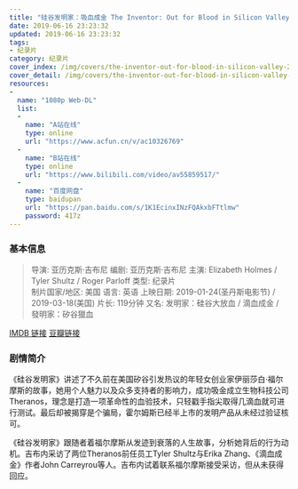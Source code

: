 ```yaml
---
title: "硅谷发明家：吸血成金 The Inventor: Out for Blood in Silicon Valley (2019)"
date: 2019-06-16 23:23:32
updated: 2019-06-16 23:23:32
tags:
- 纪录片
category: 纪录片
cover_index: /img/covers/the-inventor-out-for-blood-in-silicon-valley-2019-cover-index.jpg
cover_detail: /img/covers/the-inventor-out-for-blood-in-silicon-valley-2019-cover-detail.jpg
resources:
-
  name: "1080p Web-DL"
  list:
  -
    name: "A站在线"
    type: online
    url: "https://www.acfun.cn/v/ac10326769"
  -
    name: "B站在线"
    type: online
    url: "https://www.bilibili.com/video/av55859517/"
  -
    name: "百度网盘"
    type: baidupan
    url: "https://pan.baidu.com/s/1K1EcinxINzFQAkxbFTtlmw"
    password: 417z
---
```


### 基本信息

>导演: 亚历克斯·吉布尼
编剧: 亚历克斯·吉布尼
主演: Elizabeth Holmes / Tyler Shultz / Roger Parloff
类型: 纪录片  
制片国家/地区: 美国
语言: 英语
上映日期: 2019-01-24(圣丹斯电影节) / 2019-03-18(美国)
片长: 119分钟
又名: 发明家：硅谷大放血 / 滴血成金 / 發明家：矽谷獵血

[IMDB 链接](http://www.imdb.com/title/tt8488126/)
[豆瓣链接](https://movie.douban.com/subject/30391767/)

### 剧情简介

《硅谷发明家》讲述了不久前在美国矽谷引发热议的年轻女创业家伊丽莎白·福尔摩斯的故事，她用个人魅力以及众多支持者的影响力，成功吸金成立生物科技公司Theranos，理念是打造一项革命性的血验技术，只轻戳手指尖取得几滴血就可进行测试。最后却被揭穿是个骗局，霍尔姆斯已经半上市的发明产品从未经过验证核可。

《硅谷发明家》跟随者着福尔摩斯从发迹到衰落的人生故事，分析她背后的行为动机。吉布内采访了两位Theranos前任员工Tyler Shultz与Erika Zhang、《滴血成金》作者John Carreyrou等人。吉布内试着联系福尔摩斯接受采访，但从未获得回应。

